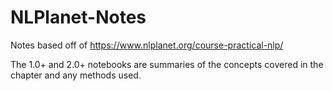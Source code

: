 # NLPlanet-Notes
Notes based off of https://www.nlplanet.org/course-practical-nlp/

The 1.0+ and 2.0+ notebooks are summaries of the concepts covered in the chapter and any methods used.

